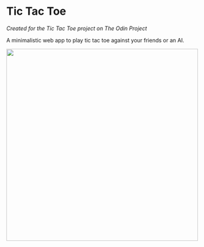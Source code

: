# Tic Tac Toe
_Created for the Tic Tac Toe project on The Odin Project_

A minimalistic web app to play tic tac toe against your friends or an AI.

<img src="https://user-images.githubusercontent.com/33594615/186027639-e9a4eb55-70ba-43fe-8a75-6284da50993b.png" height="500px" width=auto>
